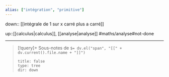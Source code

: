 ```yaml
---
alias: ["intégration", "primitive"]
---
```

down:: [[intégrale de 1 sur x carré plus a carré]]

up::[[calculus|calculus]], [[analyse|analyse]]
#maths/analyse#not-done 

----

> [!query]+ Sous-notes de `$= dv.el("span", "[[" + dv.current().file.name + "]]")`
> ```breadcrumbs
> title: false
> type: tree
> dir: down
> ```


